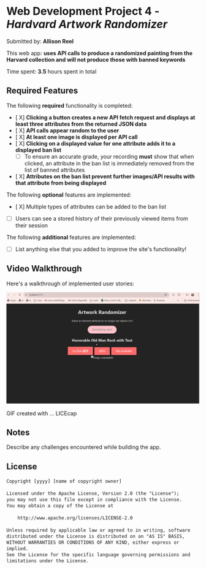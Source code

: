 # Web Development Project 4 - *Hardvard Artwork Randomizer*

Submitted by: **Allison Reel**

This web app: **uses API calls to produce a randomized painting from the Harvard collection and will not produce those with banned keywords**

Time spent: **3.5** hours spent in total

## Required Features

The following **required** functionality is completed:

- [ X] **Clicking a button creates a new API fetch request and displays at least three attributes from the returned JSON data**
- [ X] **API calls appear random to the user**
- [ X] **At least one image is displayed per API call**
- [ X] **Clicking on a displayed value for one attribute adds it to a displayed ban list**
  - [ ] To ensure an accurate grade, your recording **must** show that when clicked, an attribute in the ban list is immediately removed from the list of banned attributes
- [ X] **Attributes on the ban list prevent further images/API results with that attribute from being displayed**

The following **optional** features are implemented:

- [ X] Multiple types of attributes can be added to the ban list
- [ ] Users can see a stored history of their previously viewed items from their session

The following **additional** features are implemented:

* [ ] List anything else that you added to improve the site's functionality!

## Video Walkthrough

Here's a walkthrough of implemented user stories:

<img src='./walkthrough_project4.gif' title='Video Walkthrough' width='' alt='Video Walkthrough' />

<!-- Replace this with whatever GIF tool you used! -->
GIF created with ...  LICEcap
<!-- Recommended tools:
[Kap](https://getkap.co/) for macOS
[ScreenToGif](https://www.screentogif.com/) for Windows
[peek](https://github.com/phw/peek) for Linux. -->

## Notes

Describe any challenges encountered while building the app.

## License

    Copyright [yyyy] [name of copyright owner]

    Licensed under the Apache License, Version 2.0 (the "License");
    you may not use this file except in compliance with the License.
    You may obtain a copy of the License at

        http://www.apache.org/licenses/LICENSE-2.0

    Unless required by applicable law or agreed to in writing, software
    distributed under the License is distributed on an "AS IS" BASIS,
    WITHOUT WARRANTIES OR CONDITIONS OF ANY KIND, either express or implied.
    See the License for the specific language governing permissions and
    limitations under the License.

